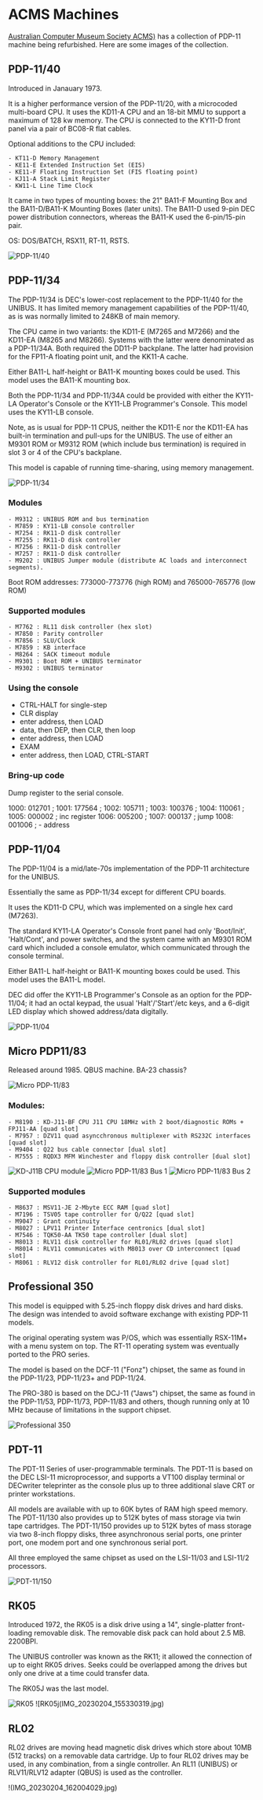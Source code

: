 # ACMS Machines

[Australian Computer Museum Society ACMS)](https://acms.org.au) has a collection
of PDP-11 machine being refurbished.  Here are some images of the collection.

## PDP-11/40

Introduced in Janauary 1973.

It is a higher performance version of the PDP-11/20, with a microcoded multi-board CPU.
It uses the KD11-A CPU and an 18-bit MMU to support a maximum of 128 kw memory.
The CPU is connected to the KY11-D front panel via a pair of BC08-R flat cables.

Optional additions to the CPU included:

	- KT11-D Memory Management
	- KE11-E Extended Instruction Set (EIS)
	- KE11-F Floating Instruction Set (FIS floating point)
	- KJ11-A Stack Limit Register
	- KW11-L Line Time Clock

It came in two types of mounting boxes: the 21" BA11-F Mounting Box and the BA11-D/BA11-K
Mounting Boxes (later units).  The BA11-D used 9-pin DEC power distribution connectors,
whereas the BA11-K used the 6-pin/15-pin pair.

OS: DOS/BATCH, RSX11, RT-11, RSTS.

![PDP-11/40](IMG_20230204_162258261.jpg)

## PDP-11/34

The PDP-11/34 is DEC's lower-cost replacement to the PDP-11/40 for the UNIBUS.  It has
limited memory management capabilities of the PDP-11/40, as is was normally limited
to 248KB of main memory.

The CPU came in two variants: the KD11-E (M7265 and M7266) and the KD11-EA (M8265 and M8266).
Systems with the latter were denominated as a PDP-11/34A. Both required the DD11-P backplane.
The latter had provision for the FP11-A floating point unit, and the KK11-A cache.

Either BA11-L half-height or BA11-K mounting boxes could be used.  This model uses the
BA11-K mounting box.

Both the PDP-11/34 and PDP-11/34A could be provided with either the KY11-LA Operator's
Console or the KY11-LB Programmer's Console.  This model uses the KY11-LB console.

Note, as is usual for PDP-11 CPUS, neither the KD11-E nor the KD11-EA has built-in
termination and pull-ups for the UNIBUS.  The use of either an M9301 ROM or M9312 ROM
(which include bus termination) is required in slot 3 or 4 of the CPU's backplane.

This model is capable of running time-sharing, using memory management.

![PDP-11/34](IMG_20230204_155328402.jpg)

### Modules
	- M9312 : UNIBUS ROM and bus termination 
	- M7859 : KY11-LB console controller
	- M7254 : RK11-D disk controller
	- M7255 : RK11-D disk controller
	- M7256 : RK11-D disk controller
	- M7257 : RK11-D disk controller
	- M9202 : UNIBUS Jumper module (distribute AC loads and interconnect segments).

Boot ROM addresses: 773000-773776 (high ROM) and 765000-765776 (low ROM)

### Supported modules

	- M7762 : RL11 disk controller (hex slot)
	- M7850 : Parity controller
	- M7856 : SLU/Clock
	- M7859 : KB interface
	- M8264 : SACK timeout module
	- M9301 : Boot ROM + UNIBUS terminator
	- M9302 : UNIBUS terminator

### Using the console

- CTRL-HALT for single-step
- CLR display
- enter address, then LOAD
- data, then DEP, then CLR, then loop
- enter address, then LOAD
- EXAM
- enter address, then LOAD, CTRL-START

### Bring-up code

Dump register to the serial console.

1000: 012701	; 
1001: 177564	;
1002: 105711	;
1003: 100376	;
1004: 110061	;
1005: 000002	; inc register
1006: 005200	;
1007: 000137	; jump
1008: 001006	; - address

## PDP-11/04

The PDP-11/04 is a mid/late-70s implementation of the PDP-11 architecture for the UNIBUS.

Essentially the same as PDP-11/34 except for different CPU boards.

It uses the KD11-D CPU, which was implemented on a single hex card (M7263).

The standard KY11-LA Operator's Console front panel had only 'Boot/Init', 'Halt/Cont',
and power switches, and the system came with an M9301 ROM card which included a console
emulator, which communicated through the console terminal.

Either BA11-L half-height or BA11-K mounting boxes could be used.  This model uses the BA11-L
model.

DEC did offer the KY11-LB Programmer's Console as an option for the PDP-11/04; it
had an octal keypad, the usual 'Halt'/'Start'/etc keys, and a 6-digit LED display
which showed address/data digitally.

![PDP-11/04](IMG_20230204_164602991.jpg)

## Micro PDP11/83

Released around 1985.  QBUS machine. BA-23 chassis?

![Micro PDP-11/83](IMG_20230211_160618215.jpg)

### Modules:
	- M8190 : KD-J11-BF CPU J11 CPU 18MHz with 2 boot/diagnostic ROMs + FPJ11-AA [quad slot]
	- M7957 : DZV11 quad asyncchronous multiplexer with RS232C interfaces [quad slot]
	- M9404 : Q22 bus cable connector [dual slot]
	- M7555 : RQDX3 MFM Winchester and floppy disk controller [dual slot]

![KD-J11B CPU module](IMG_20230211_154526274.jpg)
![Micro PDP-11/83 Bus 1](IMG_20230211_154408769.jpg)
![Micro PDP-11/83 Bus 2](IMG_20230211_154423365.jpg)

### Supported modules

	- M8637 : MSV11-JE 2-Mbyte ECC RAM [quad slot]
	- M7196 : TSV05 tape controller for Q/Q22 [quad slot]
	- M9047 : Grant continuity
	- M8027 : LPV11 Printer Interface centronics [dual slot]
	- M7546 : TQK50-AA TK50 tape controller [dual slot]
	- M8013 : RLV11 disk controller for RL01/RL02 drives [quad slot]
	- M8014 : RLV11 communicates with M8013 over CD interconnect [quad slot]
	- M8061 : RLV12 disk controller for RL01/RL02 drive [quad slot]

## Professional 350

This model is equipped with 5.25-inch floppy disk drives and hard disks.
The design was intended to avoid software exchange with existing PDP-11 models.

The original operating system was P/OS, which was essentially RSX-11M+ with a menu
system on top.  The RT-11 operating system was eventually ported to the PRO series.

The model is based on the DCF-11 ("Fonz") chipset, the same as found in the PDP-11/23,
PDP-11/23+ and PDP-11/24.

The PRO-380 is based on the DCJ-11 ("Jaws") chipset, the same as found in the
PDP-11/53, PDP-11/73, PDP-11/83 and others, though running only at 10 MHz because
of limitations in the support chipset.

![Professional 350](IMG_20230204_162139997.jpg)

## PDT-11

The PDT-11 Series of user-programmable terminals.  The PDT-11 is based on the DEC
LSI-11 microprocessor, and supports a VT100 display terminal or DECwriter teleprinter
as the console plus up to three additional slave CRT or printer workstations.

All models are available with up to 60K bytes of RAM high speed memory. The PDT-11/130
also provides up to 512K bytes of mass storage via twin tape cartridges. The PDT-11/150
provides up to 512K bytes of mass storage via two 8-inch floppy disks, three
asynchronous serial ports, one printer port, one modem port and one synchronous serial
port.

All three employed the same chipset as used on the LSI-11/03 and LSI-11/2 processors.

![PDT-11/150](IMG_20230204_161816988.jpg)

## RK05

Introduced 1972, the RK05 is a disk drive using a 14", single-platter front-loading
removable disk.  The removable disk pack can hold about 2.5 MB.  2200BPI.

The UNIBUS controller was known as the RK11; it allowed the connection of up to
eight RK05 drives. Seeks could be overlapped among the drives but only one drive
at a time could transfer data.

The RK05J was the last model.

![RK05](IMG_20230204_153053402.jpg)
![RK05j(IMG_20230204_155330319.jpg)

## RL02

RL02 drives are moving head magnetic disk drives which store about 10MB (512 tracks)
on a removable data cartridge.  Up to four RL02 drives may be used, in any combination,
from a single controller.  An RL11 (UNIBUS) or RLV11/RLV12 adapter (QBUS) is
used as the controller.

!(IMG_20230204_162004029.jpg)
